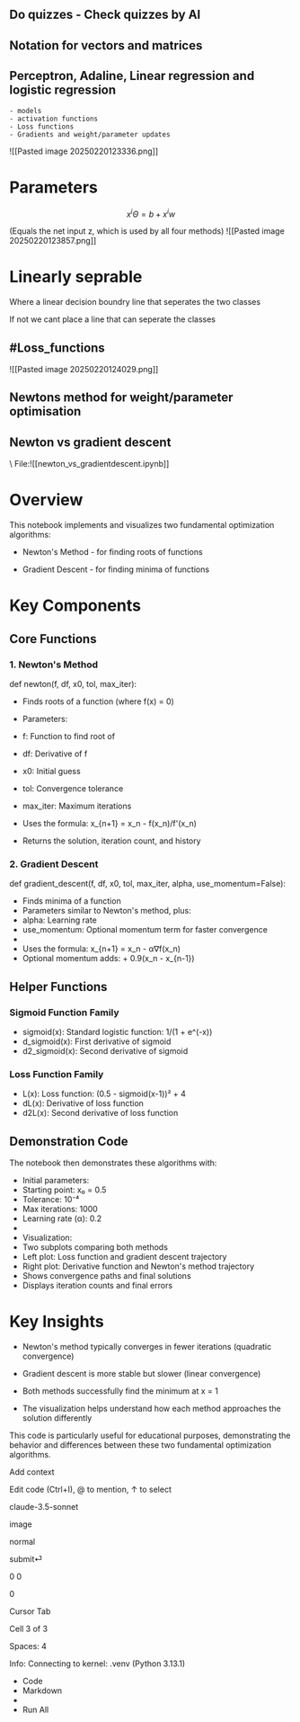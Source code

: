 ## Do quizzes - Check quizzes by AI

## Notation for vectors and matrices


## Perceptron, Adaline, Linear regression and logistic regression
	- models 
	- activation functions
	- Loss functions
	- Gradients and weight/parameter updates

![[Pasted image 20250220123336.png]]

# Parameters
$$
x^i \Theta = b + x^i w
$$

(Equals the net input z, which is used by all four methods)
![[Pasted image 20250220123857.png]]

# Linearly seprable
Where a linear decision boundry line that seperates the two classes

If not we cant place a line that can seperate the classes

## #Loss_functions
![[Pasted image 20250220124029.png]]



## Newtons method for weight/parameter optimisation



## Newton vs gradient descent
\\ File:![[newton_vs_gradientdescent.ipynb]]
# Overview

This notebook implements and visualizes two fundamental optimization algorithms:

- Newton's Method - for finding roots of functions

- Gradient Descent - for finding minima of functions

# Key Components

## Core Functions

### 1. Newton's Method

def newton(f, df, x0, tol, max_iter):
- Finds roots of a function (where f(x) = 0)
- Parameters:
- f: Function to find root of
- df: Derivative of f
- x0: Initial guess
- tol: Convergence tolerance
- max_iter: Maximum iterations

- Uses the formula: x_{n+1} = x_n - f(x_n)/f'(x_n)
- Returns the solution, iteration count, and history

### 2. Gradient Descent

def gradient_descent(f, df, x0, tol, max_iter, alpha, use_momentum=False):

- Finds minima of a function
- Parameters similar to Newton's method, plus:
- alpha: Learning rate
- use_momentum: Optional momentum term for faster convergence
- 
- Uses the formula: x_{n+1} = x_n - α∇f(x_n)
- Optional momentum adds: + 0.9(x_n - x_{n-1})

## Helper Functions

### Sigmoid Function Family

- sigmoid(x): Standard logistic function: 1/(1 + e^(-x))
- d_sigmoid(x): First derivative of sigmoid
- d2_sigmoid(x): Second derivative of sigmoid

### Loss Function Family

- L(x): Loss function: (0.5 - sigmoid(x-1))² + 4
- dL(x): Derivative of loss function
- d2L(x): Second derivative of loss function

## Demonstration Code

The notebook then demonstrates these algorithms with:

- Initial parameters:
- Starting point: x₀ = 0.5
- Tolerance: 10⁻⁴
- Max iterations: 1000
- Learning rate (α): 0.2
- 
- Visualization:
- Two subplots comparing both methods
- Left plot: Loss function and gradient descent trajectory
- Right plot: Derivative function and Newton's method trajectory
- Shows convergence paths and final solutions
- Displays iteration counts and final errors

# Key Insights

- Newton's method typically converges in fewer iterations (quadratic convergence)

- Gradient descent is more stable but slower (linear convergence)

- Both methods successfully find the minimum at x = 1

- The visualization helps understand how each method approaches the solution differently

This code is particularly useful for educational purposes, demonstrating the behavior and differences between these two fundamental optimization algorithms.

Add context

  

Edit code (Ctrl+I), @ to mention, ↑ to select

claude-3.5-sonnet

image

normal

submit⏎

0 0

0

Cursor Tab

Cell 3 of 3

Spaces: 4

Info: Connecting to kernel: .venv (Python 3.13.1)

- Code
- Markdown
- 
- Run All
